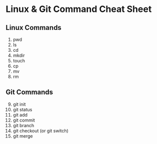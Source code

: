 # Linux & Git Command Cheat Sheet

## Linux Commands
1. pwd
2. ls
3. cd
4. mkdir
5. touch
6. cp
7. mv
8. rm

## Git Commands
9. git init
10. git status
11. git add
12. git commit
13. git branch
14. git checkout (or git switch)
15. git merge
